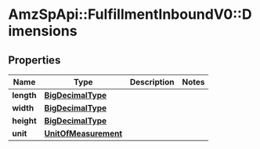 # AmzSpApi::FulfillmentInboundV0::Dimensions

## Properties
Name | Type | Description | Notes
------------ | ------------- | ------------- | -------------
**length** | [**BigDecimalType**](BigDecimalType.md) |  | 
**width** | [**BigDecimalType**](BigDecimalType.md) |  | 
**height** | [**BigDecimalType**](BigDecimalType.md) |  | 
**unit** | [**UnitOfMeasurement**](UnitOfMeasurement.md) |  | 

